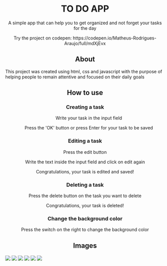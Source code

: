 <h1 align="center">TO DO APP</h1>

<p align="center">A simple app that can help you to get organized and not forget your tasks for the day</p>
<p align="center">Try the project on codepen: https://codepen.io/Matheus-Rodrigues-Araujo/full/mdXjEvx</p>
<h2 align="center">About</h2>

<p>This project was created using html, css and javascript with the purpose of helping 
people to remain attentive and focused on their daily goals</p>

<h2 align="center">How to use</h2>

<h3 align="center">Creating a task</h3>
<ol>
<p align="center">Write your task in the input field</p>

<p align="center">Press the 'OK' button or press Enter for your task to be saved</p>
</ol>
<h3 align="center">Editing a task</h3>

<p align="center">Press the edit button</p>
<p align="center">Write the text inside the input field and click on edit again</p>
<p align="center">Congratulations, your task is edited and saved!</p>

<h3 align="center">Deleting a task</h3>

<p align="center">Press the delete button on the task you want to delete</p>
<p align="center">Congratulations, your task is deleted!</p>

<h3 align="center">Change the background color</h3>
<p align="center">Press the switch on the right to change the background color</p>
<h2 align="center">Images</h2>

<div style="display: inline-block">
  <img align="center" src="https://user-images.githubusercontent.com/68081476/172070000-cc1e5800-7cd0-4e71-bb51-412830930ee5.png">

  <img align="center" src="https://user-images.githubusercontent.com/68081476/172070010-e89f1cab-9f14-45f9-aff5-dc4b53831b5e.png">
  
  <img align="center" src="https://user-images.githubusercontent.com/68081476/172070051-dce76d05-7b55-4ad2-9e9e-37573e90594f.png">
  
  <img align="center" src="https://user-images.githubusercontent.com/68081476/172070022-bc9bc381-3ad1-46c7-bf9e-f3e528c4e8b2.png">
    
  <img align="center" src="https://user-images.githubusercontent.com/68081476/172070026-b43ce158-fc0b-47d6-bcf5-da9420dceca7.png">
  
  <img align="center" src="https://user-images.githubusercontent.com/68081476/172070031-9f3188dc-e8d3-4f90-b934-f84603c78891.png">

</div>
